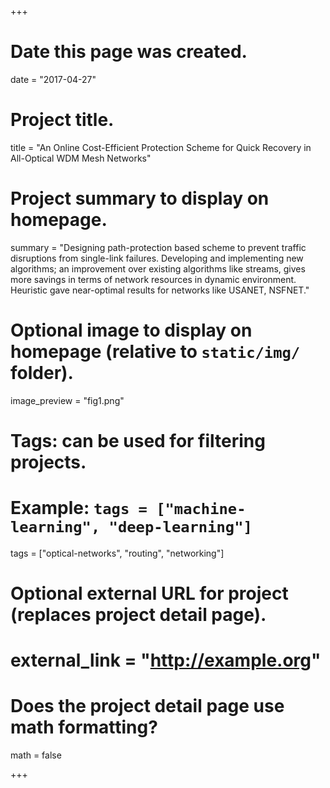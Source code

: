+++
# Date this page was created.
date = "2017-04-27"

# Project title.
title = "An Online Cost-Efficient Protection Scheme for Quick Recovery in All-Optical WDM Mesh Networks"

# Project summary to display on homepage.
summary = "Designing path-protection based scheme to prevent traffic disruptions from single-link failures. Developing and implementing new algorithms; an improvement over existing algorithms like streams, gives more savings in terms of network resources in dynamic environment. Heuristic gave near-optimal results for networks like USANET, NSFNET."

# Optional image to display on homepage (relative to `static/img/` folder).
image_preview = "fig1.png"

# Tags: can be used for filtering projects.
# Example: `tags = ["machine-learning", "deep-learning"]`
tags = ["optical-networks", "routing", "networking"]

# Optional external URL for project (replaces project detail page).
# external_link = "http://example.org"

# Does the project detail page use math formatting?
math = false

+++


